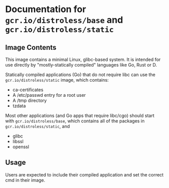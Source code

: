 # Documentation for `gcr.io/distroless/base` and `gcr.io/distroless/static`

## Image Contents

This image contains a minimal Linux, glibc-based system. It is intended for use directly by "mostly-statically compiled" languages like Go, Rust or D.

Statically compiled applications (Go) that do not require libc can use the `gcr.io/distroless/static` image, which contains:

* ca-certificates
* A /etc/passwd entry for a root user
* A /tmp directory
* tzdata

Most other applications (and Go apps that require libc/cgo) should start with `gcr.io/distroless/base`, which contains all
of the packages in `gcr.io/distroless/static`, and 

* glibc
* libssl
* openssl

## Usage

Users are expected to include their compiled application and set the correct cmd in their image.
